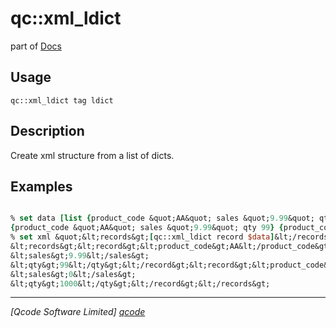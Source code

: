 qc::xml_ldict
=============

part of [Docs](.)

Usage
-----
`
        qc::xml_ldict tag ldict
    `

Description
-----------
Create xml structure from a list of dicts.

Examples
--------
```tcl

% set data [list {product_code &quot;AA&quot; sales &quot;9.99&quot; qty 99} {product_code &quot;BB&quot; sales 0 qty 1000}]
{product_code &quot;AA&quot; sales &quot;9.99&quot; qty 99} {product_code &quot;BB&quot; sales 0 qty 1000}
% set xml &quot;&lt;records&gt;[qc::xml_ldict record $data]&lt;/records&gt;&quot;
&lt;records&gt;&lt;record&gt;&lt;product_code&gt;AA&lt;/product_code&gt;
&lt;sales&gt;9.99&lt;/sales&gt;
&lt;qty&gt;99&lt;/qty&gt;&lt;/record&gt;&lt;record&gt;&lt;product_code&gt;BB&lt;/product_code&gt;
&lt;sales&gt;0&lt;/sales&gt;
&lt;qty&gt;1000&lt;/qty&gt;&lt;/record&gt;&lt;/records&gt;
```

----------------------------------
*[Qcode Software Limited] [qcode]*

[qcode]: http://www.qcode.co.uk "Qcode Software"